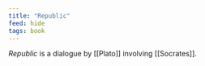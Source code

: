 ```yaml
---
title: "Republic"
feed: hide
tags: book
---
```


_Republic_ is a dialogue by [[Plato]] involving [[Socrates]]. 